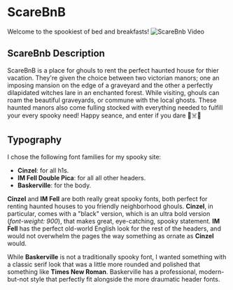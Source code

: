 # ScareBnB
Welcome to the spookiest of bed and breakfasts!
![ScareBnb Video](photos/scareBnb_wireframe.gif)

## ScareBnb Description

ScareBnB is a place for ghouls to rent the perfect haunted house for thier vacation. They're given the choice between two victorian manors; one an imposing mansion on the edge of a graveyard and the other a perfectly dilapidated witches lare in an enchanted forest. While visiting, ghouls can roam the beautiful graveyards, or commune with the local ghosts. These haunted manors also come fulling stocked with everything needed to fulfill your every spooky need! Happy seance, and enter if you dare 🎃☠️🎃

## Typography 

I chose the following font families for my spooky site: 

* **Cinzel**: for all h1s.
* **IM Fell Double Pica**: for all all other headers.
* **Baskerville**: for the body.

**Cinzel** and **IM Fell** are both really great spooky fonts, both perfect for renting haunted houses to you friendly neighborhood ghouls. **Cinzel**, in particular, comes with a "black" version, which is an ultra bold version (*font-weight: 900*), that makes great, eye-catching, spooky statement. **IM Fell** has the perfect old-world English look for the rest of the headers, and would not overwhelm the pages the way something as ornate as **Cinzel** would.

While **Baskerville** is not a traditionally spooky font, I wanted something with a classic serif look that was a little more rounded and polished that something like **Times New Roman**. Baskerville has a professional, modern-but-not style that perfectly fit alongside the more draumatic header fonts.
